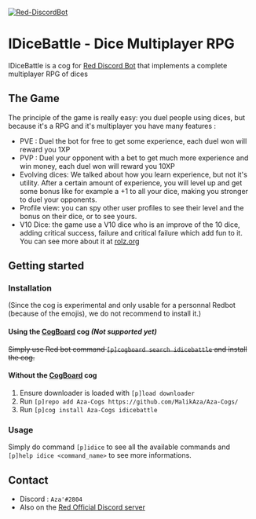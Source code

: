 [![Red-DiscordBot](https://img.shields.io/badge/Red--DiscordBot-V3-red.svg)](https://github.com/Cog-Creators/Red-DiscordBot)

# IDiceBattle - Dice Multiplayer RPG
IDiceBattle is a cog for [Red Discord Bot](https://github.com/Cog-Creators/Red-DiscordBot) that implements a complete multiplayer RPG of dices

## The Game
The principle of the game is really easy: you duel people using dices, but because it's a RPG and it's multiplayer you have many features :
* PVE : Duel the bot for free to get some experience, each duel won will reward you 1XP
* PVP : Duel your opponent with a bet to get much more experience and win money, each duel won will reward you 10XP
* Evolving dices: We talked about how you learn experience, but not it's utility. After a certain amount of experience, you will level up and get some bonus like for example a +1 to all your dice, making you stronger to duel your opponents. 
* Profile view: you can spy other user profiles to see their level and the bonus on their dice, or to see yours.
* V10 Dice: the game use a V10 dice who is an improve of the 10 dice, adding critical success, failure and critical failure which add fun to it. You can see more about it at [rolz.org](https://rolz.org/wiki/page?w=help&n=BasicCodes)

## Getting started
### Installation
(Since the cog is experimental and only usable for a personnal Redbot (because of the emojis), we do not recommend to install it.)
#### Using the [CogBoard](https://github.com/jack1142/JackCogs) cog *(Not supported yet)*
~~Simply use Red bot command `[p]cogboard search idicebattle` and install the cog.~~
#### Without the [CogBoard](https://github.com/jack1142/JackCogs) cog
  1. Ensure downloader is loaded with `[p]load downloader`
  2. Run `[p]repo add Aza-Cogs https://github.com/MalikAza/Aza-Cogs/`
  3. Run `[p]cog install Aza-Cogs idicebattle`
### Usage
Simply do command `[p]idice` to see all the available commands and `[p]help idice <command_name>` to see more informations.
## Contact
* Discord : `Aza'#2804`
* Also on the [Red Official Discord server](https://www.discord.gg/red)
